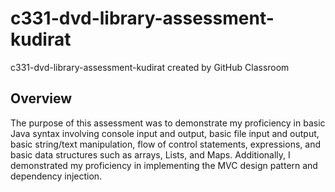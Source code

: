# c331-dvd-library-assessment-kudirat
c331-dvd-library-assessment-kudirat created by GitHub Classroom

## Overview
The purpose of this assessment was to demonstrate my proficiency in basic Java syntax involving console input and output, basic file input and output, 
basic string/text manipulation, flow of control statements, expressions, and basic data structures such as arrays, Lists, and Maps. Additionally, I 
demonstrated my proficiency in implementing the MVC design pattern and dependency injection.
